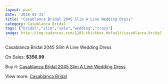 ```yaml
---
layout: post
date: '2018-01-31'
title: "Casablanca Bridal 2045 Slim A Line Wedding Dress"
category: Casablanca Bridal
tags: ["bridal","slim","sale","wedding","crazy"]
image: http://img.eudances.com/1285-thickbox_default/casablanca-bridal-2045-slim-a-line-wedding-dress.jpg
---
```

Casablanca Bridal 2045 Slim A Line Wedding Dress

On Sales: **$356.99**
<a href="https://www.eudances.com/en/casablanca-bridal/455-casablanca-bridal-2045-slim-a-line-wedding-dress.html"><amp-img layout="responsive" width="600" height="600" src="//img.eudances.com/1285-thickbox_default/casablanca-bridal-2045-slim-a-line-wedding-dress.jpg" alt="Casablanca Bridal 2045 Slim A Line Wedding Dress 0" /></a>
<a href="https://www.eudances.com/en/casablanca-bridal/455-casablanca-bridal-2045-slim-a-line-wedding-dress.html"><amp-img layout="responsive" width="600" height="600" src="//img.eudances.com/1287-thickbox_default/casablanca-bridal-2045-slim-a-line-wedding-dress.jpg" alt="Casablanca Bridal 2045 Slim A Line Wedding Dress 1" /></a>
<a href="https://www.eudances.com/en/casablanca-bridal/455-casablanca-bridal-2045-slim-a-line-wedding-dress.html"><amp-img layout="responsive" width="600" height="600" src="//img.eudances.com/1286-thickbox_default/casablanca-bridal-2045-slim-a-line-wedding-dress.jpg" alt="Casablanca Bridal 2045 Slim A Line Wedding Dress 2" /></a>

Buy it: [Casablanca Bridal 2045 Slim A Line Wedding Dress](https://www.eudances.com/en/casablanca-bridal/455-casablanca-bridal-2045-slim-a-line-wedding-dress.html "Casablanca Bridal 2045 Slim A Line Wedding Dress")

View more: [Casablanca Bridal](https://www.eudances.com/en/4-casablanca-bridal "Casablanca Bridal")